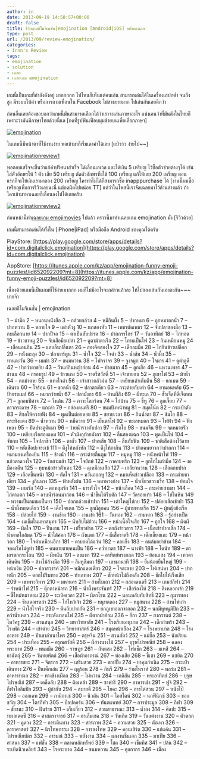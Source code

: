 ```yaml
---
author: in
date: 2013-09-19 14:50:57+00:00
draft: false
title: รีวิวเกมอีโมจิเนชั่น|emojination [Android|iOS] พร้อมเฉลย
type: post
url: /2013/09/review-emojination/
categories:
- Innn's Review
tags:
- emojination
- solution
- เฉลย
- เฉลยเกม emojination
---
```


เกมนี้เป็นเกมที่กำลังดังอยู่ มากกกกก ไปไหนก็เห็นแต่คนเล่น สามารถเล่นได้ในเครื่องเสปกต่ำ จนถึงสูง มีระบบใบ้คำ หรือการถามเพื่อนใน Facebook ไม่สาธยายมาก ไปเล่นกันเลยดีกว่า

ก่อนอื่นเลยต้องขอบอกว่าเกมนี้มันสามารถเลือกได้ว่าเราจะเล่นภาษาอะไร แน่นอนว่าที่มันดังในไทยก็เพราะว่ามันมีภาษาไทยด้วยนี่แล [กดที่รูปฟันเฟือบมุมซ้ายบนเพื่อเลือกภาษา]

[![emojination](https://www.innnblog.com/wp-content/uploads/2013/09/emojination.jpg)
](https://www.innnblog.com/wp-content/uploads/2013/09/emojination.jpg)

<!-- more -->

ในเกมนี้มีหน้าตาที่ใช้งานง่าย พอเข้ามาก็เริ่มเดาคำได้เลย [แป่ววว ง่ายไป~~]

[![emojinationreview1](https://www.innnblog.com/wp-content/uploads/2013/09/emojinationreview1.jpg)
](https://www.innnblog.com/wp-content/uploads/2013/09/emojinationreview1.jpg)

พอตอบเสร็จจะขึ้นว่าแก้คำปริศนาสำเร็จ ได้เลื่อนเลเวล และได้เงิน 5 เหรียญ ไว้ซื้อตัวช่วยต่างๆได้ เช่น ใส่ตัวอักษรให้ 1 ตัว เสีย 50 เหรียญ ตัดตัวอักษรทิ้งใช้ 100 เหรียญ แก้ให้เลย 200 เหรียญ ตอนแรกก็จะให้เงินเรามาลอง 200 เหรียญ ใครทำไม่ได้ก็สามารถซื้อ inapppurchase ได้ [งานนี้ผมซื้อเหรียญเพื่อการรีวิวเลยนะนี่ แต่กดผิดไปหน่อย TT] แต่ว่าในโพสนี้เราจัดเฉลยมาไว้ด้านล่างแล้ว ถ้าใครเข้ามาหาเฉลยก็เลื่อนลงไปได้เลยครับ

[![emojinationreview2](https://www.innnblog.com/wp-content/uploads/2013/09/emojinationreview2.jpg)
](https://www.innnblog.com/wp-content/uploads/2013/09/emojinationreview2.jpg)

ก่อนหน้านี้ทำ[เฉลยเกม emojimovies](https://www.innnblog.com/%e0%b9%80%e0%b8%89%e0%b8%a5%e0%b8%a2%e0%b9%80%e0%b8%81%e0%b8%a1-emojimovies/) ไปแล้ว คราวนี้มาทำเฉลยเกม emojination มั่ง [รีวิวด้วย]

เกมนี้สามารถเล่นได้ทั้งใน [iPhone|iPad] หรือมือถือ Android ของคุณได้ครับ

PlayStore: [https://play.google.com/store/apps/details?id=com.digitalclick.emojination](https://play.google.com/store/apps/details?id=com.digitalclick.emojination)

AppStore: [https://itunes.apple.com/kz/app/emojination-funny-emoji-puzzles!/id652092209?mt=8](https://itunes.apple.com/kz/app/emojination-funny-emoji-puzzles!/id652092209?mt=8)

เนื่องด้วยเกมนี้เป็นเกมที่ใช้ง่ายมากกก ผมก็ไม่มีอะไรจะกล่าวแล้วละ ให้ไปลองเล่นกันเองละกัน~~~ บายจ๊า

<!-- more -->

เฉลยอีโมจิเนชั่น | emojination

1 – ม้ามืด
2 – หนอนหนังสือ
3 – กล้วยกล้วย
4 – หมีกินผึ้ง
5 – ปากหมา
6 – ลูกหมาตกน้ำ
7 – ปากหวาน
8 – หลายใจ
9 – เฒ่าหัวงู
10 – นกสองหัว
11 – เพชรตัดเพชร
12 – จับปลาสองมือ
13 – กบเลือกนาย
14 – ปากปีจอ
15 – ตาเป็นสับปะรด
16 – ปากกรรไกร
17 – วันอาทิตย์
18 – ไก่ทอด
19 – ข้าวขาหมู
20 – จับเสือมือเปล่า
21 – ดูตาม้าตาเรือ
22 – โกรธเป็นไฟ
23 – กินเหมือนหมู
24 – เสือนอนกิน
25 – แลบลิ้นปลิ้นตา
26 – สองจิตสองใจ
27 – เด็กอมมือ
28 – ไก่กินข้าวเปลือก
29 – หนังตะลุง
30 – ปลาการ์ตูน
31 – น้ำใจ
32 – ใจดำ
33 – น้ำส้ม
34 – น้ำผึ้ง
35 – ทานตะวัน
36 – ผมม้า
37 – ขนมหวาน
38 – ไฟจราจร
39 – จูงจมูก
40 – ใจมาร
41 – ดูดำดูดี
42 – ปากว่าตาขยิบ
43 – วัวแก่กินหญ้าอ่อน
44 – ปากมาก
45 – ลูกเสือ
46 – แหวนเพชร
47 – ชานม
48 – กรอบรูป
49 – ข้าวแกง
50 – ราตรีสวัสดิ์
51 – เจ้าชายกบ
52 – ภูเขาไฟ
53 – ม้าน้ำ
54 – ตกม้าตาย
55 – แทงใจดำ
56 – เจ้าสาวกลัวฝน
57 – เหยียบเต่าเต็มตีน
58 – ยกเมฆ
59 – เดินรถ
60 – ใจร้อน
61 – ขวดน้ำ
62 – ปลาตาเดียว
63 – กระต่ายกับเต่า
64 – ยานอนหลับ
65 – ป้ายรถเมล์
66 – หมวกว่ายน้ำ
67 – ปลามังกร
68 – บ้านผีสิง
69 – ผีทะเล
70 – ชั่วเจ็ดทีดีเจ็ดหน
71 – ลูกอมปีศาจ
72 – วิ่งเต้น
73 – ภาวะโลกร้อน
74 – ไก่บ้าน
75 – ขี้หู
76 – ลูกเจี๊ยบ
77 – ดาวกระดาษ
78 – แกะดำ
79 – กล่องดนตรี
80 – ขนมปังหน้าหมู
81 – สมุดโน๊ต
82 – กระเป๋าตัง
83 – สีซอให้ควายฟัง
84 – พูดเป็นต่อยหอย
85 – ขยายเวลา
86 – กินน้ำตา
87 – ส้มโอ
88 – กระทิงแดง
89 – น้ำหวาน
90 – หมีควาย
91 – เย็นตาโฟ
92 – ทะเลหมอก
93 – ไฟฟ้า
94 – ฟังเพลง
95 – ปิดประตูตีแมว
96 – ว่ายน้ำราวกับปลา
97 – เรือใบ
98 – ขนมจีน
99 – จดหมายรัก
100 – เหยียบเรือสองแคม
101 – หัวมังกุท้ายมังกร
102 – ลิ้นสองแฉก
103 – พูดเป็นไฟ
104 – จับกบ
105 – ใจปลาซิว
106 – ตาถั่ว
107 – ปากเสีย
108 – ลิ้นกับฟัน
109 – ชาติเสือต้องไว้ลาย
110 – หนีเสือปะจระเข้
111 – ตีงูให้หลังหัก
112 – ตีงูให้กากิน
113 – ปากคนยาวกว่าปากกา
114 – หมามองเครื่องบิน
115 – ช้างน้ำ
116 – กระต่ายตื่นตูม
117 – หมูหมู
118 – หนังหน้าไฟ
119 – แก้วตาดวงใจ
120 – รักสามเส้า
121 – ใจยักษ์
122 – กาคาบพริก
123 – ลูกไก่ในกำมือ
124 – งอมืองอตีน
125 – ทุบหม้อข้าวตัวเอง
126 – ดุเหมือนเสือ
127 – เกลียวหวาน
128 – เลือดกบปาก
129 – เลือดขึ้นหน้า
130 – ตัดใจ
131 – ควันออกหู
132 – หมาเห็นข้าวเปลือก
133 – กระต่ายขาเดียว
134 – งูกินหาง
135 – ฟ้าหลังฝน
136 – หมาหวงก้าง
137 – น้ำเชี่ยวขวางเรือ
138 – ย้อมใจ
139 – เกมรัก
140 – ตกหลุมรัก
141 – มารหัวใจ
142 – หน้าเลือด
143 – กระต่ายสามขา
144 – ไก่ตาแตก
145 – อาบน้ำร้อนมาก่อน
146 – น้ำขึ้นให้รีบตัก
147 – วัดรอยเท้า
148 – ไข่ในหิน
149 – หวานเป็นลมขมเป็นยา
150 – ปอกกล้วยเข้าปาก
151 – เต่าใหญ่ไข่กบ
152 – ปล่อยเสือเข้าป่า
153 – น้ำผึ้งหยดเดียว
154 – เด็กใจแตก
155 – ลูกผีลูกคน
156 – ผู้ชายพายเรือ
157 – ผู้หญิงยิงเรือ
158 – ปล่อยไก่
159 – งานช้าง
160 – งานเข้า
161 – วันทอง
162 – สามหาว
163 – รู้อย่างเป็ด
164 – งมเข็มในมหาสมุทร
165 – นับสิบไม่ถ้วน
166 – หน้าเนื้อใจเสือ
167 – ถูกใจ
168 – ผิดผี
169 – ผิดใจ
170 – ปั่นงาน
171 – เปรี้ยวปาก
172 – ตกถังข้าวสาร
173 – เนื้อเข้าปากเสือ
174 – น้ำตาลใกล้มด
175 – น้ำใต้ศอก
176 – ถังแตก
177 – ผีเสื้อราตรี
178 – เด็กเลี้ยงแกะ
179 – หน้าวอก
180 – ใจดำเหมือนอีกา
181 – ตาบอดได้แว่น
182 – คอแข็ง
183 – คนล้มอย่าข้าม
184 – จอดเรือไม่ดูท่า
185 – คนตายขายคนเป็น
186 – คว่ำบาตร
187 – นางฟ้า
188 – โดนัท
189 – ตาเถรตกกระโถน
190 – ผีพนัน
191 – ลงแขก
192 – อาทิตย์ทรงกลด
193 – ย้อนแสง
194 – เทวดาเดินดิน
195 – ล้างไม้ล้างมือ
196 – ลืมหูลืมตา
197 – เลขผานาที
198 – ยิ้มน้อยยิ้มใหญ่
199 – หน้าเงิน
200 – ปลาสวรรค์
201 – หมึกแดดเดียว
202 – ใจละลาย
203 – ไฟเสน่หา
204 – ปากหนัก
205 – ดอกไม้ริมทาง
206 – ทำเลทอง
207 – ชักหน้าไม่ถึงหลัง
208 – ชักใบให้เรือเสีย
209 – เขาพระวิหาร
210 – มหานคร
211 – สามใบเถา
212 – กล่องดนตรี
213 – เกมส์กีฬา
214 – รำหน้าไฟ
215 – ตุ๊กตาหน้ารถ
216 – น้ำผึ้งพระจันทร์
217 – เสือร้องไห้
218 – ลิงหลอกเจ้า
219 – ขี้ใหม่หมาหอม
220 – ระเบิดเวลา
221 – ผีตาโขน
222 – นอนหลับทับสิทธิ์
223 – กุมารทอง
224 – ซินเดอเรลล่า
225 – ไก่ไหว้เจ้า
226 – หนูทดลอง
227 – หมูสนาม
228 – ถ่านไฟเก่า
229 – น้ำใสใจจริง
230 – ตีนถีบปากกัด
231 – ยกภูเขาออกจากอก
232 – นกมีหูหนูมีปีก
233 – คว้าน้ำเหลว
234 – กระดังงาลนไฟ
235 – ผีตากผ้าอ้อม
236 – อีกา
237 – สงกรานต์
238 – ไหว้ครู
239 – สวนสนุก
240 – มหาวิทยาลัย
241 – โรงเรียนอนุบาล
242 – เด็กกำพร้า
243 – โรงพัก
244 – เข้าค่าย
245 – วิทยาศาสตร์
246 – สมุดหน้าเลือง
247 – โรงพยาบาล
248 – โรงอาหาร
249 – ป่าเขาลำเนาไพร
250 – ตรุษจีน
251 – สวนสัตว์
252 – แม่ซื้อ
253 – นักเรียน
254 – ประเทือง
255 – อรุณสวัสดิ์
256 – ผีสางนางไม้
257 – บุรุษไปรษณีย์
258 – ฉลองพระบาท
259 – พนมมือ
260 – ราษฎร
261 – กันแสง
262 – ไฟแช็ก
263 – มเหสี
264 – ยานัตถุ์
265 – วันทยหัตถ์
266 – เสื้อผ้าอาภรณ์
267 – ท้องเสีย
268 – ขี้เซา
269 – แซยิด
270 – อาหารขยะ
271 – จิตรกร
272 – เสริมสวย
273 – ชอปปิ้ง
274 – ยาคุมกำเนิด
275 – กระเป๋าเดินทาง
276 – ปืนเด็กเล่น
277 – ฤดูร้อน
278 – กินรี
279 – รำมโนราห์
280 – พลร่ม
281 – อาหารทะเล
282 – ทางช้างเผือก
283 – ไผ่หวาน
284 – เอดิสัน
285 – พระอาทิตย์
286 – บุรุษไปรษณีย์
287 – เคล็ดลับ
288 – ติดเหล้า
289 – ซาฟารี
290 – อาหารเช้า
291 – ฟูจิ
292 – กีฬาโอลิมปิก
293 – ผู้กำกับ
294 – สบายดี
295 – โยคะ
296 – การไต่สวน
297 – หนังโป๊
298 – ออกเดท
299 – กามิกาเซ่
300 – นิวตัน
301 – ไอสไตน์
302 – นกฟินิกซ์
303 – ของขวัญ
304 – ไตรกีฬา
305 – ป๊อปคอร์น
306 – ทันตแพทย์
307 – การประมูล
308 – กีฬา
309 – ชัยชนะ
310 – ฝันร้าย
311 – เก็บเกี่ยว
312 – สวนสาธารณะ
313 – น้ำลง
314 – ศิลปะ
315 – ทะเลเดดซี
316 – ศาสตราจารย์
317 – ฮาเล็มเชค
318 – วันเกิด
319 – วันแต่งงาน
320 – ตัวตลก
321 – ดูดวง
322 – การเดินทาง
323 – สารภาพ
324 – ความสวย
325 – ตัณหา
326 – ดาราศาสตร์
327 – นิรโทษกรรม
328 – การลงโทษ
329 – คอนเสิร์ต
330 – แก้แค้น
331 – ไปรษณียบัตร
332 – อารมณ์
333 – พลังงาน
334 – ผลงานชิ้นเอก
335 – มาเฟีย
336 – ศาสนา
337 – แฟชั่น
338 – ตลาดหลักทรัพย์
339 – โชค
340 – เข็มทิศ
341 – ปล้น
342 – ระเบิดนิวเคลียร์
343 – โรคระบาด
344 – ขนมหวาน
345 – ศุลกากร
346 – เมือง

